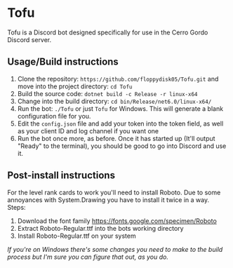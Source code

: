 # Tofu
Tofu is a Discord bot designed specifically for use in the Cerro Gordo Discord server.

## Usage/Build instructions
1. Clone the repository: ``https://github.com/floppydisk05/Tofu.git`` and move into the project directory: ``cd Tofu``
2. Build the source code: ``dotnet build -c Release -r linux-x64``
3. Change into the build directory: ``cd bin/Release/net6.0/linux-x64/``
4. Run the bot: ``./Tofu`` or just ``Tofu`` for Windows. This will generate a blank configuration file for you.
5. Edit the ``config.json``  file and add your token into the token field, as well as your client ID and log channel if you want one
6. Run the bot once more, as before. Once it has started up (It'll output "Ready" to the terminal), you should be good to go into Discord and use it.

## Post-install instructions
For the level rank cards to work you'll need to install Roboto. Due to some annoyances with System.Drawing you have to install it twice in a way.
Steps:

1. Download the font family https://fonts.google.com/specimen/Roboto
2. Extract Roboto-Regular.ttf into the bots working directory
3. Install Roboto-Regular.ttf on your system

*If you're on Windows there's some changes you need to make to the build process but I'm sure you can figure that out, as you do.*
